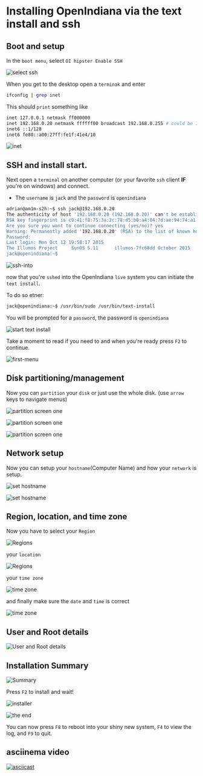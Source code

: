 # Installing OpenIndiana via the text install and ssh

## Boot and setup

In the ``boot menu``, select ``OI hipster Enable SSH``

![select ssh](../images/install/txt/select-ssh.png)

When you get to the desktop open a ``terminak`` and enter

```bash
ifconfig | grep inet
```

This should ``print`` something like

```bash
inet 127.0.0.1 netmask ff000000
inet 192.168.0.20 netmask ffffff00 broadcast 192.168.0.255 # could be 10.0.0.x or another IP range.
inet6 ::1/128
inet6 fe80::a00:27ff:fe1f:41e4/10
```

![inet](../images/install/txt/inet.png)

## SSH and install start.

Next open a ``terminal`` on another computer
(or your favorite ``ssh`` client **IF** you're on windows) and connect.

- The ``username`` is ``jack`` and the ``password`` is ``openindiana``

```bash
adrian@am1m-s2h:~$ ssh jack@192.168.0.20
The authenticity of host '192.168.0.20 (192.168.0.20)' can't be established.
RSA key fingerprint is c9:41:f8:75:3a:2c:78:d5:b0:a4:04:7d:ae:94:74:a1.
Are you sure you want to continue connecting (yes/no)? yes
Warning: Permanently added '192.168.0.20' (RSA) to the list of known hosts.
Password:
Last login: Mon Oct 12 19:58:17 2015
The Illumos Project     SunOS 5.11      illumos-7fc68dd October 2015
jack@openindiana:~$
```

![ssh-into](../images/install/txt/ssh-into.png)

now that you're ``sshed`` into the OpenIndiana ``live`` system you can initiate
the ``text install``.

To do so etner:

```bash
jack@openindiana:~$ /usr/bin/sudo /usr/bin/text-install
```

You will be prompted for a ``password``, the password is ``openindiana``


![start text install](../images/install/txt/initialize-text-install.png)

Take a moment to read if you need to and when you're ready press ``F2`` to continue.

![first-menu](../images/install/txt/firstmenu.png)

## Disk partitioning/management

Now you can ``partition`` your ``disk`` or just use the whole disk.
(use ``arrow`` keys to navigate menus)

![partition screen one](../images/install/txt/partitionscreen1.png)

![partition screen one](../images/install/txt/partitionscreen2.png)

![partition screen one](../images/install/txt/partitionscreen3.png)

## Network setup

Now you can setup your ``hostname``(Computer Name)
and how your ``network`` is setup.

![set hostname](../images/install/txt/network1.png)

![set hostname](../images/install/txt/network2.png)

## Region, location, and time zone

Now you have to select your ``Region``

![Regions](../images/install/txt/tz1.png)

your ``location``

![Regions](../images/install/txt/tz2.png)

your ``time zone``

![time zone](../images/install/txt/tz3.png)

and finally make sure the ``date`` and ``time`` is correct

![time zone](../images/install/txt/tz4.png)

## User and Root details

![User and Root details](../images/install/txt/usernroot.png)

## Installation Summary

![Summary](../images/install/txt/summary.png)

Press ``F2`` to install and wait!

![installer](../images/install/txt/install.png)

![the end](../images/install/txt/end.png)

You can now press ``F8`` to reboot into your shiny new system, ``F4`` to view the log, and ``F9`` to quit.

## asciinema video

[![asciicast](https://asciinema.org/a/2trhadpsleybvx0dt1ucekrlz.png)](https://asciinema.org/a/2trhadpsleybvx0dt1ucekrlz)

